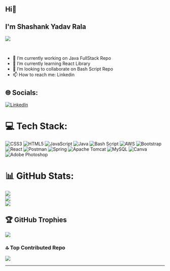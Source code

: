 ## Hi👋
## I'm Shashank Yadav Rala

[![](https://visitcount.itsvg.in/api?id=ShashankRala&icon=5&color=1)](https://visitcount.itsvg.in)

<br>
 
- 🔭 I’m currently working on Java FullStack Repo
- 🌱 I’m currently learning React Library
- 👯 I’m looking to collaborate on Bash Script Repo
- 📫 How to reach me: Linkedin




## 🌐 Socials:
[![LinkedIn](https://img.shields.io/badge/LinkedIn-%230077B5.svg?logo=linkedin&logoColor=white)](https://linkedin.com/in/shashank-yadav-rala-546159225) 

# 💻 Tech Stack:
![CSS3](https://img.shields.io/badge/css3-%231572B6.svg?style=for-the-badge&logo=css3&logoColor=white) ![HTML5](https://img.shields.io/badge/html5-%23E34F26.svg?style=for-the-badge&logo=html5&logoColor=white) ![JavaScript](https://img.shields.io/badge/javascript-%23323330.svg?style=for-the-badge&logo=javascript&logoColor=%23F7DF1E) ![Java](https://img.shields.io/badge/java-%23ED8B00.svg?style=for-the-badge&logo=openjdk&logoColor=white) ![Bash Script](https://img.shields.io/badge/bash_script-%23121011.svg?style=for-the-badge&logo=gnu-bash&logoColor=white) ![AWS](https://img.shields.io/badge/AWS-%23FF9900.svg?style=for-the-badge&logo=amazon-aws&logoColor=white) ![Bootstrap](https://img.shields.io/badge/bootstrap-%238511FA.svg?style=for-the-badge&logo=bootstrap&logoColor=white) ![React](https://img.shields.io/badge/react-%2320232a.svg?style=for-the-badge&logo=react&logoColor=%2361DAFB)
 ![Postman](https://img.shields.io/badge/Postman-FF6C37?style=for-the-badge&logo=postman&logoColor=white)
 ![Spring](https://img.shields.io/badge/spring-%236DB33F.svg?style=for-the-badge&logo=spring&logoColor=white) ![Apache Tomcat](https://img.shields.io/badge/apache%20tomcat-%23F8DC75.svg?style=for-the-badge&logo=apache-tomcat&logoColor=black) ![MySQL](https://img.shields.io/badge/mysql-4479A1.svg?style=for-the-badge&logo=mysql&logoColor=white) ![Canva](https://img.shields.io/badge/Canva-%2300C4CC.svg?style=for-the-badge&logo=Canva&logoColor=white) ![Adobe Photoshop](https://img.shields.io/badge/adobe%20photoshop-%2331A8FF.svg?style=for-the-badge&logo=adobe%20photoshop&logoColor=white)
# 📊 GitHub Stats:
![](https://github-readme-stats.vercel.app/api?username=ShashankRala&theme=buefy&hide_border=true&include_all_commits=true&count_private=true)<br/>
![](https://github-readme-streak-stats.herokuapp.com/?user=ShashankRala&theme=buefy&hide_border=true)<br/>
![](https://github-readme-stats.vercel.app/api/top-langs/?username=ShashankRala&theme=buefy&hide_border=true&include_all_commits=true&count_private=true&layout=compact)
## 🏆 GitHub Trophies
![](https://github-profile-trophy.vercel.app/?username=ShashankRala&theme=tokyonight&no-frame=false&no-bg=true&margin-w=4)

### 🔝 Top Contributed Repo
![](https://github-contributor-stats.vercel.app/api?username=ShashankRala&limit=5&theme=cobalt&combine_all_yearly_contributions=true)

---


<!-- Proudly created with GPRM ( https://gprm.itsvg.in ) -->
